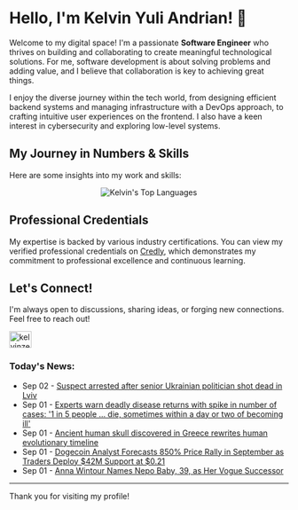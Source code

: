 # Hello, I'm Kelvin Yuli Andrian! 👋

Welcome to my digital space! I'm a passionate **Software Engineer** who thrives on building and collaborating to create meaningful technological solutions. For me, software development is about solving problems and adding value, and I believe that collaboration is key to achieving great things.

I enjoy the diverse journey within the tech world, from designing efficient backend systems and managing infrastructure with a DevOps approach, to crafting intuitive user experiences on the frontend. I also have a keen interest in cybersecurity and exploring low-level systems.

## My Journey in Numbers & Skills

Here are some insights into my work and skills:

<p align="center">
  <img src="https://github-readme-stats.vercel.app/api/top-langs/?username=kelvinzer0&layout=compact&theme=radical" alt="Kelvin's Top Languages" />
</p>

## Professional Credentials

My expertise is backed by various industry certifications. You can view my verified professional credentials on [Credly](https://www.credly.com/users/kelvin-yuli-andrian/badges), which demonstrates my commitment to professional excellence and continuous learning.

## Let's Connect!

I'm always open to discussions, sharing ideas, or forging new connections. Feel free to reach out!

<p align="left">
    <a href="https://linkedin.com/in/kelvinzero" target="blank"><img align="center" src="https://cdn.jsdelivr.net/npm/simple-icons@3.0.1/icons/linkedin.svg" alt="kelvinzero" height="30" width="40" /></a>
</p>

### Today's News:

<!-- feed start -->
- Sep 02 - [Suspect arrested after senior Ukrainian politician shot dead in Lviv](https://www.yahoo.com/news/articles/suspect-arrested-senior-ukrainian-politician-102840763.html)
- Sep 01 - [Experts warn deadly disease returns with spike in number of cases: '1 in 5 people … die, sometimes within a day or two of becoming ill'](https://www.yahoo.com/news/articles/experts-warn-deadly-disease-returns-235000471.html)
- Sep 01 - [Ancient human skull discovered in Greece rewrites human evolutionary timeline](https://www.yahoo.com/news/articles/ancient-human-skull-discovered-greece-214731327.html)
- Sep 01 - [Dogecoin Analyst Forecasts 850% Price Rally in September as Traders Deploy $42M Support at $0.21](https://finance.yahoo.com/news/dogecoin-analyst-forecasts-850-price-214254850.html)
- Sep 01 - [Anna Wintour Names Nepo Baby, 39, as Her Vogue Successor](https://www.yahoo.com/entertainment/celebrity/articles/anna-wintour-names-nepo-baby-211019577.html)
<!-- feed end -->

---

Thank you for visiting my profile!
